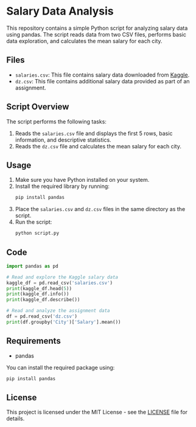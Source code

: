 
# Salary Data Analysis

This repository contains a simple Python script for analyzing salary data using pandas. The script reads data from two CSV files, performs basic data exploration, and calculates the mean salary for each city.

## Files

- `salaries.csv`: This file contains salary data downloaded from [Kaggle](https://www.kaggle.com/).
- `dz.csv`: This file contains additional salary data provided as part of an assignment.

## Script Overview

The script performs the following tasks:

1. Reads the `salaries.csv` file and displays the first 5 rows, basic information, and descriptive statistics.
2. Reads the `dz.csv` file and calculates the mean salary for each city.

## Usage

1. Make sure you have Python installed on your system.
2. Install the required library by running:
    ```bash
    pip install pandas
    ```
3. Place the `salaries.csv` and `dz.csv` files in the same directory as the script.
4. Run the script:
    ```bash
    python script.py
    ```

## Code

```python
import pandas as pd

# Read and explore the Kaggle salary data
kaggle_df = pd.read_csv('salaries.csv')
print(kaggle_df.head(5))
print(kaggle_df.info())
print(kaggle_df.describe())

# Read and analyze the assignment data
df = pd.read_csv('dz.csv')
print(df.groupby('City')['Salary'].mean())
```

## Requirements

- pandas

You can install the required package using:
```bash
pip install pandas
```

## License

This project is licensed under the MIT License - see the [LICENSE](LICENSE) file for details.
